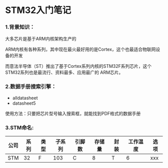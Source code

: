 # STM32入门笔记

### **1.背景知识**：

大多芯片是基于ARM内核架构生产的

ARM内核有各种系列，其中现在最火最好用的是Cortex，这个也最适合物联网设备的开发

而意法半导体（ST）推出了基于Cortex系列内核的STM32F系列芯片，这个STM32系列也是最流行、资料最多、应用最广的 ARM芯片。



### **2.数据手册搜索引擎：**

- alldatasheet
- datasheet5

使用方法：只要把芯片型号输入搜索框，就能找到PDF格式的数据手册



### **3.STM命名:**

| 公司 | 系列 | 类型 | 子系列 | 引脚数 | 存储量 | 封装 | 工作温度 | 选项 |
| ---- | ---- | ---- | ------ | ------ | ------ | ---- | -------- | ---- |
| STM  | 32   | F    | 103    | C      | 8      | T    | 6        | xxx  |















